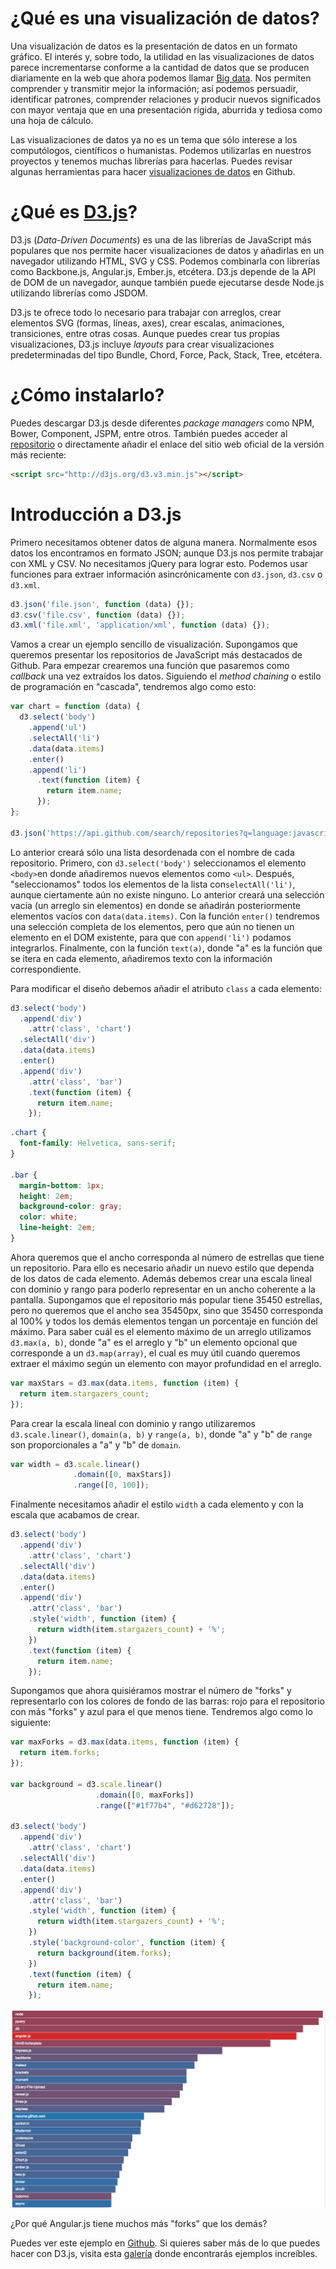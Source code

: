 # ¿Qué es una visualización de datos?

Una visualización de datos es la presentación de datos en un formato gráfico. El interés y, sobre todo, la utilidad  en las visualizaciones de datos parece incrementarse conforme a la cantidad de datos que se producen diariamente en la web que ahora podemos llamar [Big data](http://es.wikipedia.org/wiki/Big_data). Nos permiten comprender y transmitir mejor la información; así podemos persuadir, identificar patrones, comprender relaciones y producir nuevos significados con mayor ventaja que en una presentación rígida, aburrida y tediosa como una hoja de cálculo.

Las visualizaciones de datos ya no es un tema que sólo interese a los computólogos, científicos o humanistas. Podemos utilizarlas en nuestros proyectos y tenemos muchas librerías para hacerlas. Puedes revisar algunas herramientas para hacer [visualizaciones de datos](https://github.com/showcases/data-visualization) en Github.

# ¿Qué es [D3.js](http://d3js.org)?

D3.js (*Data-Driven Documents*) es una de las librerías de JavaScript más populares que nos permite hacer visualizaciones de datos y añadirlas en un navegador utilizando HTML, SVG y CSS. Podemos combinarla con librerías como Backbone.js, Angular.js, Ember.js, etcétera. D3.js depende de la API de DOM de un navegador, aunque también puede ejecutarse desde Node.js utilizando librerías como JSDOM.

D3.js te ofrece todo lo necesario para trabajar con arreglos, crear elementos SVG (formas, líneas, axes), crear escalas, animaciones, transiciones, entre otras cosas. Aunque puedes crear tus propias visualizaciones, D3.js incluye *layouts* para crear visualizaciones predeterminadas del tipo Bundle, Chord, Force, Pack, Stack, Tree, etcétera.

# ¿Cómo instalarlo?

Puedes descargar D3.js desde diferentes *package managers* como NPM, Bower, Component, JSPM, entre otros. También puedes acceder al [repositorio](https://github.com/mbostock/d3/releases) o directamente añadir el enlace del sitio web oficial de la versión más reciente:

```html
<script src="http://d3js.org/d3.v3.min.js"></script>
```

# Introducción a D3.js

Primero necesitamos obtener datos de alguna manera. Normalmente esos datos los encontramos en formato JSON; aunque D3.js nos permite trabajar con XML y CSV. No necesitamos jQuery para lograr esto. Podemos usar funciones para extraer información asincrónicamente con `d3.json`, `d3.csv` o `d3.xml`.

```js
d3.json('file.json', function (data) {});
d3.csv('file.csv', function (data) {});
d3.xml('file.xml', 'application/xml', function (data) {});
```

Vamos a crear un ejemplo sencillo de visualización. Supongamos que queremos presentar los repositorios de JavaScript más destacados de Github. Para empezar crearemos una función que pasaremos como *callback* una vez extraídos los datos. Siguiendo el *method chaining* o estilo de programación en "cascada", tendremos algo como esto:

```js
var chart = function (data) {
  d3.select('body')
    .append('ul')
    .selectAll('li')
    .data(data.items)
    .enter()
    .append('li')
      .text(function (item) {
        return item.name;
      });
};

d3.json('https://api.github.com/search/repositories?q=language:javascript&sort=stars&per_page=100', chart);
```

Lo anterior creará sólo una lista desordenada con el nombre de cada repositorio. Primero, con `d3.select('body')` seleccionamos el elemento `<body>`en donde añadiremos nuevos elementos como `<ul>`. Después, "seleccionamos" todos los elementos de la lista con`selectAll('li')`, aunque ciertamente aún no existe ninguno. Lo anterior creará una selección vacía (un arreglo sin elementos) en donde se añadirán posteriormente elementos vacíos con `data(data.items)`. Con la función `enter()` tendremos una selección completa de los elementos, pero que aún no tienen un elemento en el DOM existente, para que con `append('li')` podamos integrarlos. Finalmente, con la función `text(a)`, donde "a" es la función que se itera en cada elemento, añadiremos texto con la información correspondiente.

Para modificar el diseño debemos añadir el atributo `class` a cada elemento:

```js
d3.select('body')
  .append('div')
    .attr('class', 'chart')
  .selectAll('div')
  .data(data.items)
  .enter()
  .append('div')
    .attr('class', 'bar')
    .text(function (item) {
      return item.name;
    });
```

```css
.chart {
  font-family: Helvetica, sans-serif;
}

.bar {
  margin-bottom: 1px;
  height: 2em;
  background-color: gray;
  color: white;
  line-height: 2em;
}
```

Ahora queremos que el ancho corresponda al número de estrellas que tiene un repositorio. Para ello es necesario añadir un nuevo estilo que dependa de los datos de cada elemento. Además debemos crear una escala lineal con dominio y rango para poderlo representar en un ancho coherente a la pantalla. Supongamos que el repositorio más popular tiene 35450 estrellas, pero no queremos que el ancho sea 35450px, sino que 35450 corresponda al 100% y todos los demás elementos tengan un porcentaje en función del máximo. Para saber cuál es el elemento máximo de un arreglo utilizamos `d3.max(a, b)`, donde "a" es el arreglo y "b" un elemento opcional que corresponde a un `d3.map(array)`, el cual es muy útil cuando queremos extraer el máximo según un elemento con mayor profundidad en el arreglo.

```js
var maxStars = d3.max(data.items, function (item) {
  return item.stargazers_count;
});
```

Para crear la escala lineal con dominio y rango utilizaremos `d3.scale.linear()`, `domain(a, b)` y `range(a, b)`, donde "a" y "b" de `range` son proporcionales a "a" y "b" de `domain`.

```js
var width = d3.scale.linear()
              .domain([0, maxStars])
              .range([0, 100]);
```

Finalmente necesitamos añadir el estilo `width` a cada elemento y con la escala que acabamos de crear.

```js
d3.select('body')
  .append('div')
    .attr('class', 'chart')
  .selectAll('div')
  .data(data.items)
  .enter()
  .append('div')
    .attr('class', 'bar')
    .style('width', function (item) {
      return width(item.stargazers_count) + '%';
    })
    .text(function (item) {
      return item.name;
    });
```

Supongamos que ahora quisiéramos mostrar el número de "forks" y representarlo con los colores de fondo de las barras: rojo para el repositorio con más "forks" y azul para el que menos tiene. Tendremos algo como lo siguiente:

```js
var maxForks = d3.max(data.items, function (item) {
  return item.forks;
});

var background = d3.scale.linear()
                   .domain([0, maxForks])
                   .range(["#1f77b4", "#d62728"]);

d3.select('body')
  .append('div')
    .attr('class', 'chart')
  .selectAll('div')
  .data(data.items)
  .enter()
  .append('div')
    .attr('class', 'bar')
    .style('width', function (item) {
      return width(item.stargazers_count) + '%';
    })
    .style('background-color', function (item) {
      return background(item.forks);
    })
    .text(function (item) {
      return item.name;
    });
```

![Ejemplo final](https://raw.githubusercontent.com/markotom/javascriptmx/master/introduccion-d3js/example.png)


¿Por qué Angular.js tiene muchos más "forks" que los demás?

Puedes ver este ejemplo en [Github](https://github.com/markotom/javascriptmx/tree/master/introduccion-d3js/example). Si quieres saber más de lo que puedes hacer con D3.js, visita esta [galería](https://github.com/mbostock/d3/wiki/Gallery) donde encontrarás ejemplos increíbles.
